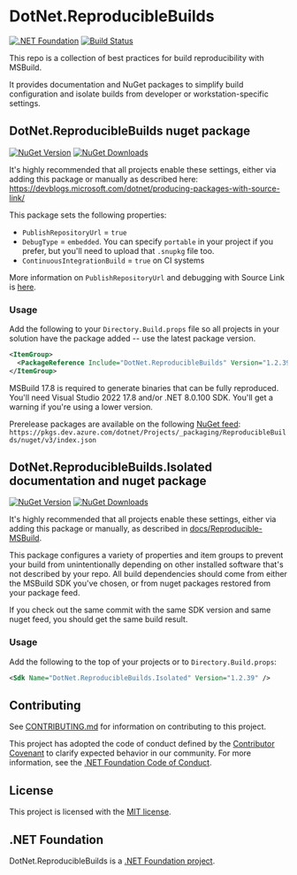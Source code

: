 ﻿# DotNet.ReproducibleBuilds

[![.NET Foundation](https://img.shields.io/badge/.NET%20Foundation-blueviolet.svg)](https://www.dotnetfoundation.org/)
[![Build Status](https://dev.azure.com/dotnet/Projects/_apis/build/status%2FReproducibleBuilds%20-%20CI?branchName=main)](https://dev.azure.com/dotnet/Projects/_build/latest?definitionId=154&branchName=main)

This repo is a collection of best practices for build reproducibility with MSBuild.

It provides documentation and NuGet packages to simplify build configuration and isolate builds from developer or
workstation-specific settings.

## DotNet.ReproducibleBuilds nuget package

[![NuGet Version](https://img.shields.io/nuget/v/DotNet.ReproducibleBuilds?style=flat&label=DotNet.ReproducibleBuilds)](https://www.nuget.org/packages/DotNet.ReproducibleBuilds)
[![NuGet Downloads](https://img.shields.io/nuget/dt/DotNet.ReproducibleBuilds?style=flat)](https://www.nuget.org/packages/DotNet.ReproducibleBuilds)

It's highly recommended that all projects enable these settings, either via
adding this package or manually as described here: https://devblogs.microsoft.com/dotnet/producing-packages-with-source-link/

This package sets the following properties:
- `PublishRepositoryUrl` = `true`
- `DebugType` = `embedded`. You can specify `portable` in your project if you prefer, but you'll need to upload that `.snupkg` file too.
- `ContinuousIntegrationBuild` = `true` on CI systems

More information on `PublishRepositoryUrl` and debugging with Source Link is [here](https://devblogs.microsoft.com/dotnet/improving-debug-time-productivity-with-source-link/).

### Usage

Add the following to your `Directory.Build.props` file so all projects in your solution have the package added -- use the latest package version.

```xml
<ItemGroup>
  <PackageReference Include="DotNet.ReproducibleBuilds" Version="1.2.39" PrivateAssets="All"/>
</ItemGroup>
```

MSBuild 17.8 is required to generate binaries that can be fully reproduced. You'll need Visual Studio 2022 17.8 and/or .NET 8.0.100 SDK. You'll get a warning 
if you're using a lower version.

Prerelease packages are available on the following [NuGet feed](https://dev.azure.com/dotnet/Projects/_packaging?_a=feed&feed=ReproducibleBuilds):
`https://pkgs.dev.azure.com/dotnet/Projects/_packaging/ReproducibleBuilds/nuget/v3/index.json`

## DotNet.ReproducibleBuilds.Isolated documentation and nuget package

[![NuGet Version](https://img.shields.io/nuget/v/DotNet.ReproducibleBuilds.Isolated?style=flat&label=DotNet.ReproducibleBuilds.Isolated)](https://www.nuget.org/packages/DotNet.ReproducibleBuilds.Isolated)
[![NuGet Downloads](https://img.shields.io/nuget/dt/DotNet.ReproducibleBuilds.Isolated?style=flat)](https://www.nuget.org/packages/DotNet.ReproducibleBuilds.Isolated)

It's highly recommended that all projects enable these settings, either via 
adding this package or manually, as described in [docs/Reproducible-MSBuild](docs/Reproducible-MSBuild/README.md).

This package configures a variety of properties and item groups to prevent your build from unintentionally 
depending on other installed software that's not described by your repo. All build dependencies should come
from either the MSBuild SDK you've chosen, or from nuget packages restored from your package feed. 

If you check out the same commit with the same SDK version and same nuget feed, you should get the same build result.

### Usage

Add the following to the top of your projects or to `Directory.Build.props`:

```xml
<Sdk Name="DotNet.ReproducibleBuilds.Isolated" Version="1.2.39" />
```

## Contributing

See [CONTRIBUTING.md](CONTRIBUTING.md) for information on contributing to this project.

This project has adopted the code of conduct defined by the [Contributor Covenant](http://contributor-covenant.org/) 
to clarify expected behavior in our community. For more information, see the [.NET Foundation Code of Conduct](http://www.dotnetfoundation.org/code-of-conduct).

## License

This project is licensed with the [MIT license](LICENSE).

## .NET Foundation

DotNet.ReproducibleBuilds is a [.NET Foundation project](https://dotnetfoundation.org/projects).
